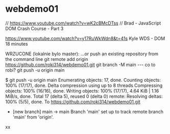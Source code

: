 # webdemo01

// https://www.youtube.com/watch?v=wK2cBMcDTss
// Brad - JavaScript DOM Crash Course - Part 3

https://www.youtube.com/watch?v=y17RuWkWdn8&t=41s
Kyle WDS - DOM 18 minutes


WRZUCONE (lokalnie bylo master):
…or push an existing repository from the command line
git remote add origin https://github.com/roki314/webdemo01.git
git branch -M main                        --- co to robi?
git push -u origin main


$ git push -u origin main
Enumerating objects: 17, done.
Counting objects: 100% (17/17), done.
Delta compression using up to 8 threads
Compressing objects: 100% (16/16), done.
Writing objects: 100% (17/17), 4.64 KiB | 1.16 MiB/s, done.
Total 17 (delta 5), reused 0 (delta 0)
remote: Resolving deltas: 100% (5/5), done.
To https://github.com/roki314/webdemo01.git
 * [new branch]      main -> main
Branch 'main' set up to track remote branch 'main' from 'origin'.


xx
